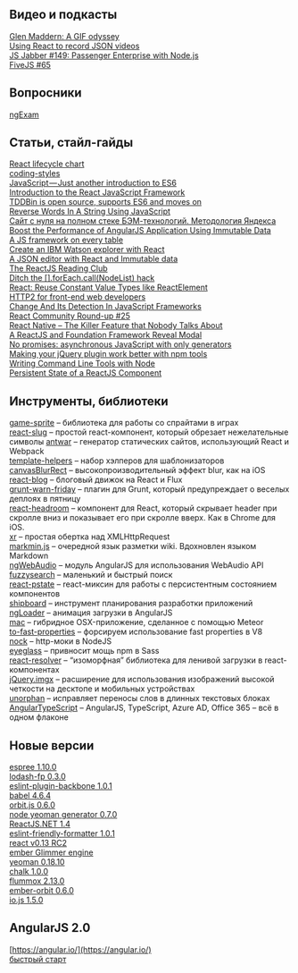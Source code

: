 Видео и подкасты
----------------

[Glen Maddern: A GIF odyssey](https://www.youtube.com/watch?v=rxDM7OgPuKU)  
[Using React to record JSON videos](https://www.youtube.com/watch?v=zxN8FYYBcrI)  
[JS Jabber #149: Passenger Enterprise with Node.js](http://devchat.tv/js-jabber/149-jsj-passenger-enterprise-with-node-js-with-hongli-lai-and-tinco-andringa-)  
[FiveJS #65](https://fivejs.codeschool.com/episodes/72-episode-65-march-5th-2015)

Вопросники
----------

[ngExam](https://github.com/gdi2290/ngExam)

Статьи, стайл-гайды
-------------------

[React lifecycle chart](https://pbs.twimg.com/media/B-G3_T8CcAAmTHV.jpg:large)  
[coding-styles](https://github.com/elierotenberg/coding-styles)  
[JavaScript — Just another introduction to ES6](https://medium.com/sons-of-javascript/javascript-an-introduction-to-es6-1819d0d89a0f)  
[Introduction to the React JavaScript Framework](http://developer.telerik.com/featured/introduction-to-the-react-javascript-framework/)  
[TDDBin is open source, supports ES6 and moves on](http://www.uxebu.com/blog/2015/03/tddbin-open-source-supports-es6-moves/)  
[Reverse Words In A String Using JavaScript](https://blog.nraboy.com/2015/02/reverse-words-string-using-javascript/)  
[Сайт с нуля на полном стеке БЭМ-технологий. Методология Яндекса](http://habrahabr.ru/company/yandex/blog/251473/)  
[Boost the Performance of AngularJS Application Using Immutable Data](http://blog.mgechev.com/2015/03/02/immutability-in-angularjs-immutablejs/)  
[A JS framework on every table](http://www.allenpike.com/2015/javascript-framework-fatigue/)  
[Create an IBM Watson explorer with React](http://www.ibm.com/developerworks/library/wa-watson-explorer-react-app/index.html)  
[A JSON editor with React and Immutable data](http://arqex.com/991/json-editor-react-immutable-data)  
[The ReactJS Reading Club](http://rss.reactloop.org/)  
[Ditch the [].forEach.call(NodeList) hack](http://toddmotto.com/ditch-the-array-foreach-call-nodelist-hack/)  
[React: Reuse Constant Value Types like ReactElement](https://github.com/facebook/react/issues/3226)  
[HTTP2 for front-end web developers](https://mattwilcox.net/web-development/http2-for-front-end-web-developers)  
[Change And Its Detection In JavaScript Frameworks](http://teropa.info/blog/2015/03/02/change-and-its-detection-in-javascript-frameworks.html)  
[React Community Round-up #25](http://facebook.github.io/react/blog/2015/03/04/community-roundup-25.html)  
[React Native – The Killer Feature that Nobody Talks About](http://red-badger.com/blog/2015/03/04/react-native-the-killer-feature-that-nobody-talks-about/)  
[A ReactJS and Foundation Framework Reveal Modal](http://blackmuttmedia.com/blog/a-reactjs-and-foundation-framework-reveal-modal/)  
[No promises: asynchronous JavaScript with only generators](http://www.2ality.com/2015/03/no-promises.html)  
[Making your jQuery plugin work better with npm tools](http://blog.npmjs.org/post/112712169830/making-your-jquery-plugin-work-better-with-npm)  
[Writing Command Line Tools with Node](http://javascriptplayground.com/blog/2015/03/node-command-line-tool/)  
[Persistent State of a ReactJS Component](http://blog.mgechev.com/2015/03/05/persistent-state-reactjs/)

Инструменты, библиотеки
-----------------------

[game-sprite](https://github.com/nikogu/game-sprite) – библиотека для работы со спрайтами в играх  
[react-slug](https://github.com/zackify/react-slug) – простой react-компонент, который обрезает нежелательные символы
[antwar](https://github.com/antwarjs/antwar) – генератор статических сайтов, использующий React и Webpack  
[template-helpers](https://github.com/jonschlinkert/template-helpers) – набор хэлперов для шаблонизаторов  
[canvasBlurRect](https://github.com/keithwhor/canvasBlurRect) – высокопроизводительный эффект blur, как на iOS  
[react-blog](https://github.com/andrew-codes/react-blog) – блоговый движок на React и Flux  
[grunt-warn-friday](https://github.com/dinks/grunt-warn-friday) – плагин для Grunt, который предупреждает о веселых деплоях в пятницу  
[react-headroom](https://github.com/KyleAMathews/react-headroom) – компонент для React, который скрывает header при скролле вниз и показывает его при скролле вверх. Как в Chrome для iOS.  
[xr](https://github.com/radiosilence/xr) – простая обертка над XMLHttpRequest  
[markmin.js](https://github.com/mdipierro/markmin.js) – очередной язык разметки wiki. Вдохновлен языком Markdown  
[ngWebAudio](https://github.com/nehz/ngWebAudio) – модуль AngularJS для использования WebAudio API  
[fuzzysearch](https://github.com/bevacqua/fuzzysearch) – маленький и быстрый поиск  
[react-pstate](https://github.com/mgechev/react-pstate) – react-миксин для работы с персистентным состоянием компонентов  
[shipboard](https://github.com/substack/shipboard) – инструмент планирования разработки приложений  
[ngLoader](https://github.com/jfeigel/ngLoader) – анимация загрузки в AngularJS   
[mac](https://github.com/meteorhybrid/mac) – гибридное OSX-приложение, сделанное с помощью Meteor  
[to-fast-properties](https://github.com/sindresorhus/to-fast-properties) – форсируем использование fast properties в V8  
[nock](https://github.com/pgte/nock) – http-моки в NodeJS  
[eyeglass](https://github.com/sass-eyeglass/eyeglass) – привносит мощь npm в Sass  
[react-resolver](https://github.com/ericclemmons/react-resolver) – “изоморфная” библиотека для ленивой загрузки в react-компонентах  
[jQuery.imgx](https://github.com/ByNathan/jQuery.imgx) – расширение для использования изображений высокой четкости на десктопе и мобильных устройствах  
[unorphan](https://github.com/rstacruz/unorphan) – исправляет переносы слов в длинных текстовых блоках  
[AngularTypeScript](https://github.com/DanWahlin/AngularTypeScript) – AngularJS, TypeScript, Azure AD, Office 365 – всё в одном флаконе

Новые версии
------------

[espree 1.10.0](https://github.com/eslint/espree/releases/tag/v1.10.0)  
[lodash-fp 0.3.0](https://github.com/lodash/lodash-fp)  
[eslint-plugin-backbone 1.0.1](https://github.com/ilyavolodin/eslint-plugin-backbone)  
[babel 4.6.4](https://github.com/babel/babel/blob/master/CHANGELOG.md#464)  
[orbit.js 0.6.0](https://github.com/orbitjs/orbit.js/releases/tag/v0.6.0)  
[node yeoman generator 0.7.0](https://github.com/yeoman/generator-node/releases/tag/v0.7.0)  
[ReactJS.NET 1.4](http://reactjs.net/2015/03/1.4.0-release.html)  
[eslint-friendly-formatter 1.0.1](https://github.com/royriojas/eslint-friendly-formatter)  
[react v0.13 RC2](http://facebook.github.io/react/blog/2015/03/03/react-v0.13-rc2.html)  
[ember Glimmer engine](https://github.com/emberjs/ember.js/pull/10501)  
[yeoman 0.18.10](https://github.com/yeoman/generator/releases/tag/v0.18.10)  
[chalk 1.0.0](https://github.com/sindresorhus/chalk/releases/tag/v1.0.0)  
[flummox 2.13.0](https://github.com/acdlite/flummox/blob/master/CHANGELOG.md#2130)  
[ember-orbit 0.6.0](https://github.com/orbitjs/ember-orbit)  
[io.js 1.5.0](https://github.com/iojs/io.js/issues/1060)

AngularJS 2.0
-------------

[https://angular.io/](https://angular.io/)  
[быстрый старт](https://github.com/angular/quickstart)